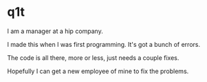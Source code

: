 # q1t

I am a manager at a hip company. 

I made this when I was first programming. It's got a bunch of errors. 

The code is all there, more or less, just needs a couple fixes. 

Hopefully I can get a new employee of mine to fix the problems. 
